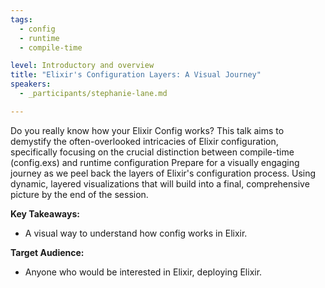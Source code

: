 ```yaml
---
tags:
  - config
  - runtime
  - compile-time

level: Introductory and overview
title: "Elixir's Configuration Layers: A Visual Journey"
speakers:
  - _participants/stephanie-lane.md

---
```

Do you really know how your Elixir Config works?
This talk aims to demystify the often-overlooked intricacies of Elixir configuration, specifically focusing on the crucial distinction between compile-time (config.exs) and runtime configuration
Prepare for a visually engaging journey as we peel back the layers of Elixir's configuration process. Using dynamic, layered visualizations that will build into a final, comprehensive picture by the end of the session.

**Key Takeaways:**

- A visual way to understand how config works in Elixir.

**Target Audience:**

- Anyone who would be interested in Elixir, deploying Elixir.
